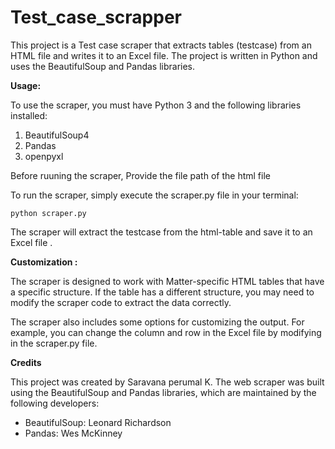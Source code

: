 # Test_case_scrapper
This project is a Test case scraper that extracts tables (testcase) from an HTML file and writes it to an Excel file. The project is written in Python and uses the BeautifulSoup and Pandas libraries.

**Usage:**

To use the scraper, you must have Python 3 and the following libraries installed:

1. BeautifulSoup4
2. Pandas
3. openpyxl

Before ruuning the  scraper, Provide the file path of the html file

To run the scraper, simply execute the scraper.py file in your terminal:

`python scraper.py`

The scraper  will extract the testcase from the html-table and save it to an Excel file .

**Customization :**

The scraper is designed to work with Matter-specific HTML tables that have a specific structure. If the table has a different structure, you may need to modify the scraper code to extract the data correctly.

The scraper also includes some options for customizing the output. For example, you can change the column and row in the Excel file by modifying in the scraper.py file.

**Credits** 

This project was created by Saravana perumal K. The web scraper was built using the BeautifulSoup and Pandas libraries, which are maintained by the following developers:

- BeautifulSoup: Leonard Richardson 
- Pandas: Wes McKinney
